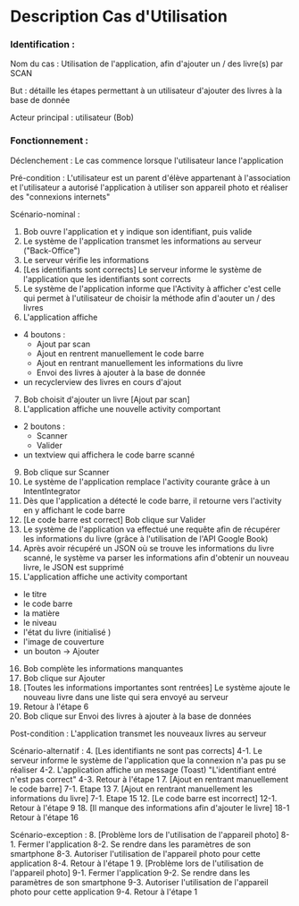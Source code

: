 # Description Cas d'Utilisation

### Identification :

Nom du cas : Utilisation de l'application, afin d'ajouter un / des livre(s) par SCAN

But : détaille les étapes permettant à un utilisateur d'ajouter des livres à la base de donnée

Acteur principal : utilisateur (Bob)

### Fonctionnement :

Déclenchement : Le cas commence lorsque l'utilisateur lance l'application

Pré-condition : L'utilisateur est un parent d'élève appartenant à l'association et l'utilisateur a autorisé l'application à utiliser son appareil photo et réaliser des "connexions internets"

Scénario-nominal :
1. Bob ouvre l'application et y indique son identifiant, puis valide
2. Le système de l'application transmet les informations au serveur ("Back-Office")
3. Le serveur vérifie les informations
4. [Les identifiants sont corrects] Le serveur informe le système de l'application que les identifiants sont corrects
5. Le système de l'application informe que l'Activity à afficher c'est celle qui permet à l'utilisateur de choisir la méthode afin d'aouter un / des livres
6. L'application affiche
- 4 boutons :
  * Ajout par scan
  * Ajout en rentrent manuellement le code barre
  * Ajout en rentrant manuellement les informations du livre
  * Envoi des livres à ajouter à la base de donnée
- un recyclerview des livres en cours d'ajout
7. Bob choisit d'ajouter un livre [Ajout par scan]
8. L'application affiche une nouvelle activity comportant
- 2 boutons :
  * Scanner
  * Valider
- un textview qui affichera le code barre scanné
9. Bob clique sur Scanner
10. Le système de l'application remplace l'activity courante grâce à un IntentIntegrator
11. Dès que l'application a détecté le code barre, il retourne vers l'activity en y affichant le code barre
12. [Le code barre est correct] Bob clique sur Valider
13. Le système de l'application va effectué une requête afin de récupérer les informations du livre (grâce à l'utilisation de l'API Google Book)
14. Après avoir récupéré un JSON où se trouve les informations du livre scanné, le système va parser les informations afin d'obtenir un nouveau livre, le JSON est supprimé
15. L'application affiche une activity comportant
  * le titre
  * le code barre
  * la matière
  * le niveau
  * l'état du livre (initialisé <A PRETER>)
  * l'image de couverture
  * un bouton -> Ajouter
16. Bob complète les informations manquantes
17. Bob clique sur Ajouter
18. [Toutes les informations importantes sont rentrées] Le système ajoute le nouveau livre dans une liste qui sera envoyé au serveur
19. Retour à l'étape 6
20. Bob clique sur Envoi des livres à ajouter à la base de données

Post-condition : L'application transmet les nouveaux livres au serveur

Scénario-alternatif :
4. [Les identifiants ne sont pas corrects]
   4-1. Le serveur informe le système de l'application que la connexion n'a pas pu se réaliser
   4-2. L'application affiche un message (Toast) "L'identifiant entré n'est pas correct"
   4-3. Retour à l'étape 1
7. [Ajout en rentrant manuellement le code barre]
  7-1. Etape 13
7. [Ajout en rentrant manuellement les informations du livre]
  7-1. Etape 15
12. [Le code barre est incorrect]
   12-1. Retour à l'étape 9
18. [Il manque des informations afin d'ajouter le livre]
   18-1 Retour à l'étape 16

Scénario-exception :
8. [Problème lors de l'utilisation de l'appareil photo]
   8-1. Fermer l'application
   8-2. Se rendre dans les paramètres de son smartphone
   8-3. Autoriser l'utilisation de l'appareil photo pour cette application
   8-4. Retour à l'étape 1
 9. [Problème lors de l'utilisation de l'appareil photo]
    9-1. Fermer l'application
    9-2. Se rendre dans les paramètres de son smartphone
    9-3. Autoriser l'utilisation de l'appareil photo pour cette application
    9-4. Retour à l'étape 1
